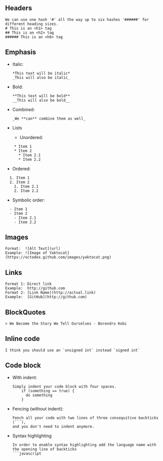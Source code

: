 ## Headers
  ```
  We can use one hash '#' all the way up to six hashes '######' for different heading sizes.
  # This is an <h1> tag
  ## This is an <h2> tag
  ###### This is an <h6> tag
  ```

## Emphasis
- Italic:
  ```  
  *This text will be italic*
  _This will also be italic_
  ```
- Bold:
  ```
  **This text will be bold**
  __This will also be bold__    
  ```
- Combined:
  ```
  _We **can** combine them as well_
  ```

- Lists
  - Unordered:
```
    * Item 1
    * Item 2
      * Item 2.1
      * Item 2.2
```
  - Ordered:
  ```
    1. Item 1
    2. Item 2
      1. Item 2.1
      2. Item 2.2
  ```
  - Symbolic order:
  ```
    - Item 1
    - Item 2
      - Item 2.1
      - Item 2.2
  ```

## Images
  ```
  Format:  ![Alt Text](url)
  Example: ![Image of Yaktocat](https://octodex.github.com/images/yaktocat.png)
  ```
    
## Links
  ```
  Format 1: Direct link
  Example:  http://github.com
  Format 2: [Link Name](http://actual.link)
  Example:  [GitHub](http://github.com)
  ```

## BlockQuotes
  ```
  > We Become the Story We Tell Ourselves - Borendro Kobi
  ```

## Inline code
  ```
  I think you should use an `unsigned int` instead `signed int`
  ```

## Code block
- With indent:
  ```
  Simply indent your code block with four spaces.
      if (something == true) {
        do something
      }
  ```
- Fencing (without indent):
  ```
  Fench all your code with two lines of three consequitive backticks (```), 
  and you don't need to indent anymore.
  ```
  
- Syntax highlighting
  ```
  In order to enable syntax highlighting add the language name with the opening line of backticks
  ```javascript
  ```
